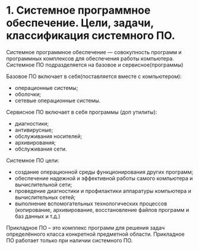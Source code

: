 # 1. Системное программное обеспечение. Цели, задачи, классификация системного ПО.

Системное программное обеспечение — совокупность программ и программных комплексов для обеспечения работы компьютера. Системное ПО подразделяется на базовое и сервисное(программы) 

Базовое ПО включает в себя(поставляется вместе с компьютером): 

* операционные системы; 
* оболочки; 
* сетевые операционные системы. 

Сервисное ПО включает в себя программы (доп утилиты): 

* диагностики; 
* антивирусные; 
* обслуживания носителей; 
* архивирования; 
* обслуживания сети. 

Системное ПО цели: 

* создание операционной среды функционирования других программ; 
* обеспечение надежной и эффективной работы самого компьютера и вычислительной сети; 
* проведение диагностики и профилактики аппаратуры компьютера и вычислительных сетей; 
* выполнение вспомогательных технологических процессов (копирование, архивирование, восстановление файлов программ и баз данных и т.д.)

Прикладное ПО – это комплекс программ для решения задач определённого класса конкретной предметной области. Прикладное ПО работает только при наличии системного ПО. 